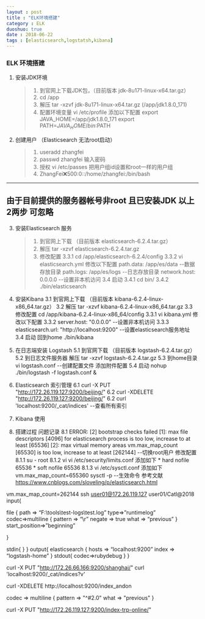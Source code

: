 ```yaml
---
layout : post
title : "ELK环境搭建"
category : ELK
duoshuo: true
date : 2018-06-22
tags : [elasticsearch,logstatsh,kibana]
---
```


### ELK 环境搭建 ###
1. 安装JDK环境
    > 1. 到官网上下载JDK包，（目前版本 jdk-8u171-linux-x64.tar.gz）
    > 2. cd /app
    > 3. 解压 tar -xzvf jdk-8u171-linux-x64.tar.gz (/app/jdk1.8.0_171)
    > 4. 配置环境变量 vi /etc/profile 添加以下配置
        export JAVA_HOME=/app/jdk1.8.0_171
        export PATH=$JAVA_HOME/bin:$PATH
2. 创建用户 （Elasticsearch 无法root启动）
    > 1. useradd zhangfei
    > 2. passwd zhangfei 输入密码
    > 3. 授权 vi /etc/passes 把用户组id设置和root一样的用户组
    > 4. ZhangFei:x:500:0::/home/zhangfei:/bin/bash

---------------------------------------------------------
由于目前提供的服务器帐号非root 且已安装JDK 以上2两步 可忽略
---------------------------------------------------------
3. 安装Elasticsearch 服务
    > 1. 到官网上下载 （目前版本 elasticsearch-6.2.4.tar.gz）
    > 2. 解压 tar -xzvf elasticsearch-6.2.4.tar.gz
    > 3. 修改配置
        3.3.1 cd /app/elasticsearch-6.2.4/config
        3.3.2 vi elasticsearch.yml 修改以下配置
            path.data: /app/es/data --数据存放目录
            path.logs: /app/es/logs --日志存放目录
            network.host: 0.0.0.0 --设置非本机访问
    3.4 启动
        3.4.1 cd bin/
        3.4.2 ./bin/elasticsearch
4. 安装Kibana
    3.1 到官网上下载 （目前版本 kibana-6.2.4-linux-x86_64.tar.gz）
    3.2 解压 tar -xzvf kibana-6.2.4-linux-x86_64.tar.gz
    3.3 修改配置 cd /app/kibana-6.2.4-linux-x86_64/config
        3.3.1 vi kibana.yml  修改以下配置
        3.3.2 server.host: "0.0.0.0" --设置非本机访问
        3.3.3 elasticsearch.url: "http://localhost:9200" --设置elasticsearch服务地址
    3.4 启动 回到home ./bin/kibana
5. 在日志端安装 Logstash
    5.1 到官网下载 （目前版本 logstash-6.2.4.tar.gz）
    5.2 到日志文件服务器 解压 tar -xzvf logstash-6.2.4.tar.gz
    5.3 到home目录 vi logstash.conf --创建配置文件 添加附件配置
    5.4 启动 nohup ./bin/logstash -f logstash.conf &
6. Elasticsearch 索引管理
    6.1 curl -X PUT "http://172.26.119.127:9200/beijing/"
    6.2 curl -XDELETE "http://172.26.119.127:9200/beijing/"
    6.2 curl 'localhost:9200/_cat/indices' --查看所有索引
7. Kibana 使用

8. 搭建过程 问题记录
   8.1 ERROR: [2] bootstrap checks failed
       [1]: max file descriptors [4096] for elasticsearch process is too low, increase to at least [65536]
       [2]: max virtual memory areas vm.max_map_count [65530] is too low, increase to at least [262144]
   --切换root用户 修改配置
   8.1.1 su - root
   8.1.2 vi vi /etc/security/limits.conf 添加如下
        * hard nofile 65536
        * soft nofile 65536
   8.1.3 vi /etc/sysctl.conf 添加如下
        vm.max_map_count=655360
        sysctl -p --生效命令
   参考文献 https://www.cnblogs.com/sloveling/p/elasticsearch.html

vm.max_map_count=262144
ssh user01@172.26.119.127
user01/Catl@2018
input{

file { path => “F:\tools\test-logs\test.log” type=>”runtimelog” codec=>multiline { pattern => “\r” negate => true what => “previous” } start_position=>”beginning”

}

stdin{ }
} output{ elasticsearch { hosts => “localhost:9200” index => “logstash-home” } stdout{ codec=>rubydebug } }


curl -X PUT "http://172.26.66.166:9200/shanghai/"
curl 'localhost:9200/_cat/indices?v'

curl -XDELETE http://localhost:9200/index_andon



codec => multiline {
      pattern => "^#2.0"
      what => "previous"
    }


curl -X PUT "http://172.26.119.127:9200/index-trp-online/"